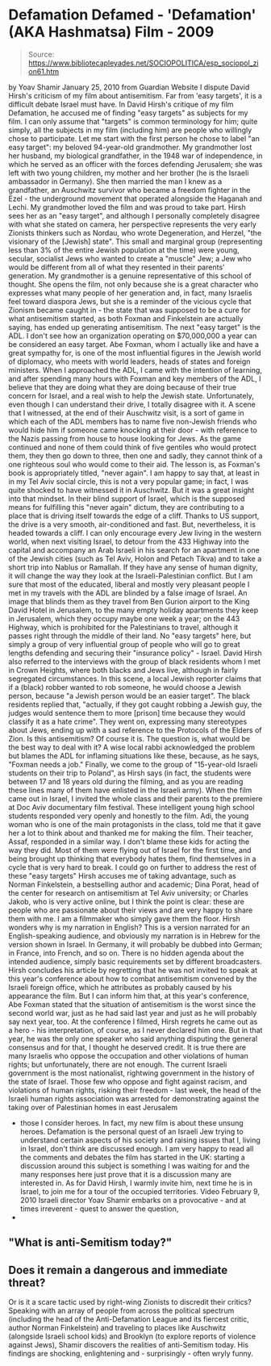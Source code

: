 # Defamation Defamed - 'Defamation' (AKA Hashmatsa) Film - 2009

> Source: https://www.bibliotecapleyades.net/SOCIOPOLITICA/esp_sociopol_zion61.htm

by Yoav Shamir
January 25, 2010
from
Guardian Website
I dispute David Hirsh's
criticism of my film about antisemitism.
Far from
'easy targets', it is a difficult debate Israel must have.
In David Hirsh's critique of my film Defamation, he accused me of finding
"easy targets" as subjects for my film. I can only assume that "targets" is
common terminology for him; quite simply, all the subjects in my film
(including him) are people who willingly chose to participate.
Let me start with the first person he chose to label "an easy target": my
beloved 94-year-old grandmother.
My grandmother lost her husband, my
biological grandfather, in the 1948 war of independence, in which he served
as an officer with the forces defending Jerusalem; she was left with two
young children, my mother and her brother (he is the Israeli ambassador in
Germany).
She then married the man I knew as a grandfather, an Auschwitz
survivor who became a freedom fighter in
the Ezel - the underground movement
that operated alongside the Haganah and Lechi.
My grandmother loved the film and was proud to take part.
Hirsh sees her as
an "easy target", and although I personally completely disagree with what
she stated on camera, her perspective represents the very early Zionists
thinkers such as
Nordau, who wrote Degeneration, and Herzel,
"the visionary
of the [Jewish] state".
This small and marginal group (representing less
than 3% of the entire Jewish population at the time) were young, secular,
socialist Jews who wanted to create a "muscle" Jew; a Jew who would be
different from all of what they resented in their parents' generation.
My
grandmother is a genuine representative of this school of thought. She opens
the film, not only because she is a great character who expresses what many
people of her generation and, in fact, many Israelis feel toward diaspora
Jews, but she is a reminder of the vicious cycle that Zionism became caught
in - the state that was supposed to be a cure for what antisemitism started,
as both Foxman and Finkelstein are actually saying, has ended up generating
antisemitism.
The next "easy target" is
the ADL.
I don't see how an organization operating
on $70,000,000 a year can be considered an easy target.
Abe Foxman, whom I
actually like and have a great sympathy for, is one of the most influential
figures in the Jewish world of diplomacy, who meets with world leaders,
heads of states and foreign ministers.
When I approached the ADL, I came
with the intention of learning, and after spending many hours with Foxman
and key members of the ADL, I believe that they are doing what they are
doing because of their true concern for Israel, and a real wish to help the
Jewish state. Unfortunately, even though I can understand their drive, I
totally disagree with it.
A scene that I witnessed, at the end of their Auschwitz visit, is a sort of
game in which each of the ADL members has to name five non-Jewish friends
who would hide him if someone came knocking at their door - with reference
to the Nazis passing from house to house looking for Jews.
As the game
continued and none of them could think of five gentiles who would protect
them, they then go down to three, then one
and sadly, they cannot think of
a one righteous soul who would come to their aid.
The lesson is, as Foxman's
book is appropriately titled, "never again".
I am happy to say that, at
least in in my Tel Aviv social circle, this is not a very popular game; in
fact, I was quite shocked to have witnessed it in Auschwitz. But it was a
great insight into that mindset.
In their blind support of Israel, which is the supposed means for fulfilling
this "never again" dictum, they are contributing to a place that is driving
itself towards the edge of a cliff. Thanks to US support, the drive is a
very smooth, air-conditioned and fast.
But, nevertheless, it is headed
towards a cliff.
I can only encourage every Jew living in the western world, when next
visiting Israel, to detour from
the 433 Highway into the capital and
accompany an Arab Israeli in his search for an apartment in one of the
Jewish cities (such as Tel Aviv, Holon and Petach Tikva) and to take a short
trip into Nablus or Ramallah.
If they have any sense of human dignity, it
will change the way they look at the Israeli-Palestinian conflict.
But I am sure that most of the educated, liberal and mostly very pleasant
people I met in my travels with the ADL are blinded by a false image of
Israel.
An image that blinds them as they travel from Ben Gurion airport to
the King David Hotel in Jerusalem, to the many empty holiday apartments they
keep in Jerusalem, which they occupy maybe one week a year; on
the 443
Highway, which is prohibited for the Palestinians to travel, although it
passes right through the middle of their land.
No "easy targets" here, but
simply a group of very influential group of people who will go to great
lengths defending and securing their "insurance policy" - Israel.
David Hirsh also referred to the interviews with the group of black
residents whom I met in Crown Heights, where both blacks and Jews live,
although in fairly segregated circumstances. In this scene, a local Jewish
reporter claims that if a (black) robber wanted to rob someone, he would
choose a Jewish person, because "a Jewish person would be an easier target".
The black residents replied that,
"actually, if they got caught robbing a
Jewish guy, the judges would sentence them to more [prison] time because
they would classify it as a hate crime".
They went on, expressing many
stereotypes about Jews, ending up with a sad reference to the Protocols of
the Elders of Zion.
Is this antisemitism? Of course it is.
The question is,
what would be the best way to deal with it? A wise local rabbi acknowledged
the problem but blames the ADL for inflaming situations like these, because,
as he says,
"Foxman needs a job."
Finally, we come to the group of "15-year-old Israeli students on their trip
to Poland", as Hirsh says (in fact, the students were between 17 and 18
years old during the filming, and as you are reading these lines many of
them have enlisted in the Israeli army).
When the film came out in Israel, I
invited the whole class and their parents to the premiere at
Doc Aviv
documentary film festival. These intelligent young high school students
responded very openly and honestly to the film. Adi, the young woman who is
one of the main protagonists in the class, told me that it gave her a lot to
think about and thanked me for making the film.
Their teacher, Assaf,
responded in a similar way.
I don't blame these kids for acting the way they did. Most of them were
flying out of Israel for the first time, and being brought up thinking that
everybody hates them, find themselves in a cycle that is very hard to break.
I could go on further to address the rest of these "easy targets" Hirsh
accuses me of taking advantage, such as Norman Finkelstein, a bestselling
author and academic; Dina Porat, head of the center for research on
antisemitism at Tel Aviv university; or Charles Jakob, who is very active
online, but I think the point is clear: these are people who are passionate
about their views and are very happy to share them with me.
I am a filmmaker
who simply gave them the floor.
Hirsh wonders why is my narration in English? This is a version narrated for
an English-speaking audience, and obviously my narration is in Hebrew for
the version shown in Israel. In Germany, it will probably be dubbed into
German; in France, into French, and so on. There is no hidden agenda about
the intended audience, simply basic requirements set by different
broadcasters.
Hirsh concludes his article by regretting that he was not invited to speak
at this year's conference about how to combat antisemitism convened by the
Israeli foreign office, which he attributes as probably caused by his
appearance the film.
But I can inform him that, at this year's conference,
Abe Foxman stated that the situation of antisemitism is the worst since the
second world war, just as he had said last year and just as he will probably
say next year, too.
At the conference I filmed, Hirsh regrets he came out as a hero - his
interpretation, of course, as I never declared him one. But in that year, he
was the only one speaker who said anything disputing the general consensus
and for that, I thought he deserved credit.
It is true there are many Israelis who oppose the occupation and other
violations of human rights; but unfortunately, there are not enough.
The
current Israeli government is the most nationalist, rightwing government in
the history of the state of Israel. Those few who oppose and fight against
racism, and violations of human rights, risking their freedom - last week,
the head of the Israeli human rights association was arrested for
demonstrating against the taking over of Palestinian homes in east Jerusalem
- those I consider heroes.
In fact, my new film is about these unsung
heroes.
Defamation is the personal quest of an Israeli Jew trying to understand
certain aspects of his society and raising issues that I, living in Israel,
don't think are discussed enough.
I am very happy to read all the comments
and debates the film has started in the UK:
starting a discussion around
this subject is something I was waiting for and the many responses here just
prove that it is a discussion many are interested in.
As for David Hirsh, I
warmly invite him, next time he is in Israel, to join me for a tour of the
occupied territories.
Video
February 9, 2010
Israeli director Yoav Shamir embarks on a
provocative - and at times irreverent - quest to answer the question,
-
"What is anti-Semitism today?"
-
Does it remain a dangerous and immediate threat?
-
Or
is it a scare tactic used by right-wing Zionists to discredit their critics?
Speaking with an array of people from across the political spectrum
(including the head of the Anti-Defamation League and its fiercest critic,
author Norman Finkelstein) and traveling to places like Auschwitz (alongside
Israeli school kids) and Brooklyn (to explore reports of violence against
Jews), Shamir discovers the realities of anti-Semitism today.
His findings
are shocking, enlightening and - surprisingly - often wryly funny.
